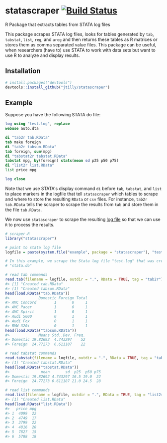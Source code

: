 # statascraper [![Build Status](https://travis-ci.org/jtilly/statascraper.svg?branch=master)](https://travis-ci.org/jtilly/statascraper)

R Package that extracts tables from STATA log files

This package scrapes STATA log files, looks for tables generated by `tab`, `tabstat`, `list`,  `reg`, and `areg` and then returns these tables as R matrices or stores them as comma separated value files. This package can be useful, when researchers (have to) use STATA to work with data sets but want to use R to analyze and display results.

## Installation

``` r
# install.packages("devtools")
devtools::install_github("jtilly/statascraper")
```

## Example

Suppose you have the following STATA do file:

``` stata
log using "test.log", replace
webuse auto.dta

di "tab2r tab.RData"
tab make foreign
di "tab2r tabsum.RData"
tab foreign, sum(mpg)
di "tabstat2r tabstat.RData"
tabstat mpg, by(foreign) stats(mean sd p25 p50 p75)
di "list2r list.RData"
list price mpg

log close
```

Note that we use STATA's display command `di` before `tab`, `tabstat`, and `list` to place markers in the logfile that tell `statascraper` which tables to scrape and where to store the resulting `RData` or `csv` files. For instance, `tab2r tab.RData` tells the scraper to scrape the results from `tab` and store them in the file `tab.RData`. 

We now use `statascraper` to scrape the resulting [log file](https://github.com/jtilly/statascraper/blob/master/inst/example/test.log) so that we can use `R` to process the results.

``` r
# scraper.R
library("statascraper")

# point to stata log file
logfile = paste(system.file("example", package = "statascraper"), "test.log", sep = .Platform$file.sep)

# In this example, we scrape the Stata log file "test.log" that was created by
# "stata.do"

# read tab commands
read.tab(filename = logfile, outdir = ".", RData = TRUE, tag = "tab2r")
#> [1] "Created tab.RData"
#> [1] "Created tabsum.RData"
head(load.RData("tab.RData"))
#>             Domestic Foreign Total
#> AMC Concord        1       0     1
#> AMC Pacer          1       0     1
#> AMC Spirit         1       0     1
#> Audi 5000          0       1     1
#> Audi Fox           0       1     1
#> BMW 320i           0       1     1
head(load.RData("tabsum.RData"))
#>             Means Std..Dev. Freq.
#> Domestic 19.82692  4.743297    52
#> Foreign  24.77273  6.611187    22

# read tabstat commands
read.tabstat(filename = logfile, outdir = ".", RData = TRUE, tag = "tabstat2r")
#> [1] "Created tabstat.RData"
head(load.RData("tabstat.RData"))
#>              mean       sd  p25  p50 p75
#> Domestic 19.82692 4.743297 16.5 19.0  22
#> Foreign  24.77273 6.611187 21.0 24.5  28

# read list commands
read.list(filename = logfile, outdir = ".", RData = TRUE, tag = "list2r")
#> [1] "Created list.RData"
head(load.RData("list.RData"))
#>   price mpg
#> 1  4099  22
#> 2  4749  17
#> 3  3799  22
#> 4  4816  20
#> 5  7827  15
#> 6  5788  18
```
